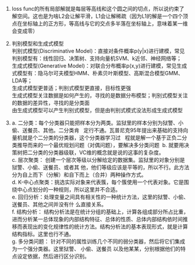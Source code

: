 1. loss func的所有局部解就是每层等高线和这个圆之间的切点，所以说约束了解空间。这也是为啥L2会让解平滑，L1会让解稀疏（因为L1的解是一个四个顶点在坐标轴上的正方形，等高线与它的交点多半落在坐标轴上，意味着某一维会变成零）

2. 判别模型和生成式模型  
判别式模型(Discriminative Model)：直接对条件概率p(y|x)进行建模，常见判别模型有：线性回归、决策树、支持向量机SVM、k近邻、神经网络等；  
生成式模型(Generative Model)：对联合分布概率p(x,y)进行建模，常见生成式模型有：隐马尔可夫模型HMM、朴素贝叶斯模型、高斯混合模型GMM、LDA等；   
生成式模型更普适；判别式模型更直接，目标性更强   
生成式模型关注数据是如何产生的，寻找的是数据分布模型；判别式模型关注的数据的差异性，寻找的是分类面   
由生成式模型可以产生判别式模型，但是由判别式模式没法形成生成式模型   

3. a. 二分类：每个分类器只能把样本分为两类。监狱里的样本分别为狱警、小偷、送餐员、其他。二分类肯   定行不通。瓦普尼克95年提出来基础的支持向量机就是个二分类的分类器，这个分类器学习过   程就是解一个基于正负二分类推导而来的一个最优规划问题（对偶问题），要解决多分类问题 
b. 就要用决策树把二分类的分类器级联，VC维的概念就是说的这事的复杂度。  
c. 层次聚类： 创建一个层次等级以分解给定的数据集。监狱里的对象分别是狱警、小偷、送餐员、或者其 他，他们等级应该是平等的，所以不行。此方法分为自上而下（分解）和自下而上（合并）两种操作方式。   
d. K-中心点聚类：挑选实际对象来代表簇，每个簇使用一个代表对象。它是围绕中心点划分的一种规则，所以这里并不合适。  
e. 回归分析：处理变量之间具有相关性的一种统计方法，这里的狱警、小偷、送餐员、其他之间并没有什 么直接关系。  
f. 结构分析： 结构分析法是在统计分组的基础上，计算各组成部分所占比重，进而分析某一总体现象的内部结构特征、总体的性质、总体内部结构依时间推移而表现出的变化规律性的统计方法。结构分析法的基本表现形式，就是计算结构指标。这里也行不通。  
g. 多分类问题： 针对不同的属性训练几个不同的弱分类器，然后将它们集成为一个强分类器。这里狱警、 小偷、送餐员 以及他某某，分别根据他们的特点设定依据，然后进行区分识别。  
